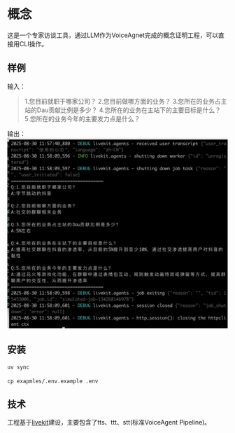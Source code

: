 # 概念

这是一个专家访谈工具，通过LLM作为VoiceAgnet完成的概念证明工程，可以直接用CLI操作。

## 样例

输入：
>1.您目前就职于哪家公司？
>2.您目前做哪方面的业务？
>3.您所在的业务占主站的Dau贡献比例是多少？
>4.您所在的业务在主站下的主要目标是什么？
>5.您所在的业务今年的主要发力点是什么？

输出：
![demo](https://github.com/mrriddler-feng/llm-agents/blob/main/expert_interview/examples/expert_interview_demo.png)

## 安装

```
uv sync

cp exapmles/.env.example .env

```
## 技术

工程基于[livekit](https://github.com/livekit/agents)建设，主要包含了tts、ttt、stt(标准VoiceAgent Pipeline)。
   

